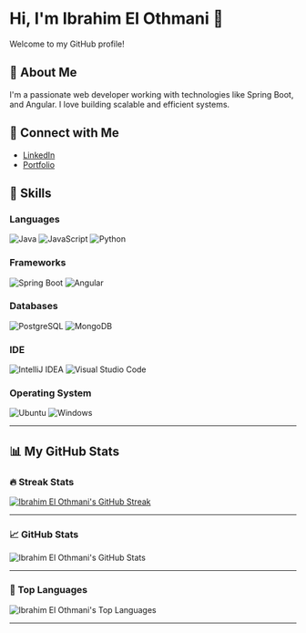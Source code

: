 # Hi, I'm Ibrahim El Othmani 👋

Welcome to my GitHub profile!

## 🚀 About Me
I'm a passionate web developer working with technologies like Spring Boot, and Angular. I love building scalable and efficient systems.

## 🔗 Connect with Me
- [LinkedIn](https://www.linkedin.com/in/ibrahim-el-othmani-elothmani/)
- [Portfolio](https://ibrahim-el-othmani.rf.gd/)

## 🚀 Skills

### **Languages**
![Java](https://img.shields.io/badge/Java-ED8B00?style=for-the-badge&logo=java&logoColor=white)
![JavaScript](https://img.shields.io/badge/JavaScript-F7DF1E?style=for-the-badge&logo=javascript&logoColor=black)
![Python](https://img.shields.io/badge/Python-3776AB?style=for-the-badge&logo=python&logoColor=white)

### **Frameworks**
![Spring Boot](https://img.shields.io/badge/Spring%20Boot-6DB33F?style=for-the-badge&logo=spring&logoColor=white)
![Angular](https://img.shields.io/badge/Angular-DD0031?style=for-the-badge&logo=angular&logoColor=white)

### **Databases**
![PostgreSQL](https://img.shields.io/badge/PostgreSQL-316192?style=for-the-badge&logo=postgresql&logoColor=white)
![MongoDB](https://img.shields.io/badge/MongoDB-47A248?style=for-the-badge&logo=mongodb&logoColor=white)

### **IDE**
![IntelliJ IDEA](https://img.shields.io/badge/IntelliJ%20IDEA-000000.svg?style=for-the-badge&logo=intellij-idea&logoColor=white)
![Visual Studio Code](https://img.shields.io/badge/Visual_Studio_Code-0078D4?style=for-the-badge&logo=visual%20studio%20code&logoColor=white)

### **Operating System**
![Ubuntu](https://img.shields.io/badge/Ubuntu-E95420?style=for-the-badge&logo=ubuntu&logoColor=white)
![Windows](https://img.shields.io/badge/Windows-0078D6?style=for-the-badge&logo=windows&logoColor=white)

---

## 📊 My GitHub Stats

### 🔥 Streak Stats
[![Ibrahim El Othmani's GitHub Streak](https://github-readme-streak-stats.herokuapp.com/?user=ibrahimelothmani&theme=radical)](https://git.io/streak-stats)

---

### 📈 GitHub Stats
![Ibrahim El Othmani's GitHub Stats](https://github-readme-stats.vercel.app/api?username=ibrahimelothmani&show_icons=true&theme=radical)

---

### 🚀 Top Languages
![Ibrahim El Othmani's Top Languages](https://github-readme-stats.vercel.app/api/top-langs/?username=ibrahimelothmani&layout=compact&theme=radical)

---
